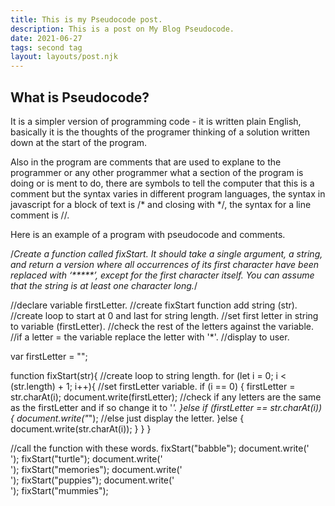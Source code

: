 ```yaml
---
title: This is my Pseudocode post.
description: This is a post on My Blog Pseudocode.
date: 2021-06-27
tags: second tag
layout: layouts/post.njk
---
```


## What is Pseudocode?

It is a simpler version of programming code - it is written plain English, basically it is the thoughts of the programer thinking of a solution written down at the start of the program.

Also in the program are comments that are used to explane to the programmer or any other programmer what a section of the program is doing or is ment to do, there are symbols to tell the computer that this is a comment but the syntax varies in different program languages, the syntax in javascript for a block of text is /* and closing with */, the syntax for a line comment is //.

Here is an example of a program with pseudocode and comments.

/*Create a function called fixStart. It should take a single argument, a
string, and return a version where all occurrences of its first character
have been replaced with ‘*****’, except for the first character itself. You
can assume that the string is at least one character long.*/


//declare variable firstLetter.
//create fixStart function add string (str).
//create loop to start at 0 and last for string length.
//set first letter in string to variable (firstLetter).
//check the rest of the letters against the variable.
//if a letter = the variable replace the letter with '*'.
//display to user.

var firstLetter = "";

function fixStart(str){
  //create loop to string length.
  for (let i = 0; i < (str.length) + 1; i++){
    //set firstLetter variable.
    if (i == 0) {
      firstLetter = str.charAt(i);
      document.write(firstLetter);
      //check if any letters are the same as the firstLetter and if so change it to '*'.
    }else if (firstLetter == str.charAt(i)) {
      document.write("*");
      //else just display the letter.
    }else {
      document.write(str.charAt(i));
    }
  }
}

//call the function with these words.
fixStart("babble");
document.write('<br>');
fixStart("turtle");
document.write('<br>');
fixStart("memories");
document.write('<br>');
fixStart("puppies");
document.write('<br>');
fixStart("mummies");
